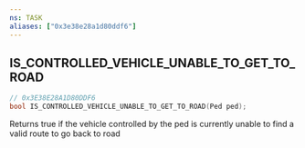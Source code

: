 ```yaml
---
ns: TASK
aliases: ["0x3e38e28a1d80ddf6"]
---
```

## IS_CONTROLLED_VEHICLE_UNABLE_TO_GET_TO_ROAD

```c
// 0x3E38E28A1D80DDF6
bool IS_CONTROLLED_VEHICLE_UNABLE_TO_GET_TO_ROAD(Ped ped);
```

Returns true if the vehicle controlled by the ped is currently unable to find a valid route to go back to road

